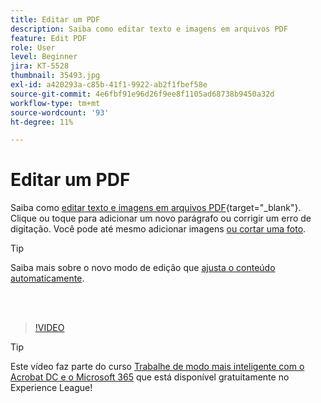 ```yaml
---
title: Editar um PDF
description: Saiba como editar texto e imagens em arquivos PDF
feature: Edit PDF
role: User
level: Beginner
jira: KT-5528
thumbnail: 35493.jpg
exl-id: a420293a-c85b-41f1-9922-ab2f1fbef58e
source-git-commit: 4e6fbf91e96d26f9ee8f1105ad68738b9450a32d
workflow-type: tm+mt
source-wordcount: '93'
ht-degree: 11%

---
```


# Editar um PDF

Saiba como [editar texto e imagens em arquivos PDF](https://www.adobe.com/br/acrobat/online/pdf-editor.html){target="_blank"}. Clique ou toque para adicionar um novo parágrafo ou corrigir um erro de digitação. Você pode até mesmo adicionar imagens [ou cortar uma foto](https://www.adobe.com/acrobat/online/crop-pdf.html).

>[!TIP]
>
>Saiba mais sobre o novo modo de edição que [ajusta o conteúdo automaticamente](auto-adjust-layout.md).

<br> 

>[!VIDEO](https://video.tv.adobe.com/v/35493?quality=12&learn=on&hidetitle=true)

>[!TIP]
>
>Este vídeo faz parte do curso [Trabalhe de modo mais inteligente com o Acrobat DC e o Microsoft 365](https://experienceleague.adobe.com/?recommended=Acrobat-U-1-2021.microsoft365) que está disponível gratuitamente no Experience League!
